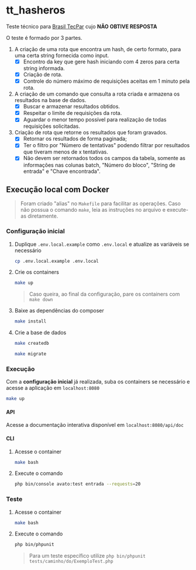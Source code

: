 # tt_hasheros

Teste técnico para [Brasil TecPar](https://www.brasiltecpar.com.br/) cujo **NÃO OBTIVE RESPOSTA**

O teste é formado por 3 partes.

1. A criação de uma rota que encontra um hash, de certo formato, para uma certa string fornecida como input.
    - [x] Encontro da key que gere hash iniciando com 4 zeros para certa string informada.
    - [x] Criação de rota.
    - [x] Controle do número máximo de requisições aceitas em 1 minuto pela rota.
2. A criação de um comando que consulta a rota criada e armazena os resultados na base de dados.
    - [x] Buscar e armazenar resultados obtidos.
    - [x] Respeitar o limite de requisições da rota.
    - [x] Aguardar o menor tempo possível para realização de todas requisições solicitadas.
3. Criação de rota que retorne os resultados que foram gravados.
    - [x] Retornar os resultados de forma paginada;
    - [x] Ter o filtro por "Número de tentativas" podendo filtrar por resultados que tiveram menos de x tentativas.
    - [x] Não devem ser retornados todos os campos da tabela, somente as informações nas colunas batch, "Número do bloco", "String de entrada" e "Chave encontrada".

## Execução local com Docker

> Foram criado "alias" no `Makefile` para facilitar as operações. Caso não possua o comando `make`, leia as instruções no arquivo e execute-as diretamente.

### Configuração inicial

1. Duplique `.env.local.example` como `.env.local` e atualize as variáveis se necessário
    ```sh
    cp .env.local.example .env.local
    ```

2. Crie os containers
    ```sh
    make up
    ```
    > Caso queira, ao final da configuração, pare os containers com ``make down``

3. Baixe as dependências do composer
    ```sh
    make install
    ```

4. Crie a base de dados
    ```sh
    make createdb
    ```
    ```sh
    make migrate
    ```

### Execução

Com a **configuração inicial** já realizada, suba os containers se necessário e acesse a aplicação em `localhost:8080`

```sh
make up
```

#### API

Acesse a documentação interativa disponível em `localhost:8080/api/doc`

#### CLI

1. Acesse o container
    ```sh
    make bash
    ```

2. Execute o comando
    ```sh
    php bin/console avato:test entrada --requests=20
    ```

### Teste

1. Acesse o container
    ```sh
    make bash
    ```
    
2. Execute o comando
    ```sh
    php bin/phpunit
    ```
    
    > Para um teste específico utilize ``php bin/phpunit tests/caminho/do/ExemploTest.php``
